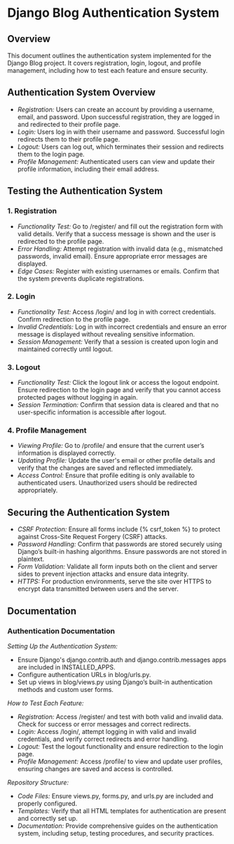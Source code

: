 # Django Blog Authentication System

## Overview

This document outlines the authentication system implemented for the Django Blog project. It covers registration, login, logout, and profile management, including how to test each feature and ensure security.

## Authentication System Overview

- *Registration:* Users can create an account by providing a username, email, and password. Upon successful registration, they are logged in and redirected to their profile page.
- *Login:* Users log in with their username and password. Successful login redirects them to their profile page.
- *Logout:* Users can log out, which terminates their session and redirects them to the login page.
- *Profile Management:* Authenticated users can view and update their profile information, including their email address.

## Testing the Authentication System

### 1. Registration

- *Functionality Test:* Go to /register/ and fill out the registration form with valid details. Verify that a success message is shown and the user is redirected to the profile page.
- *Error Handling:* Attempt registration with invalid data (e.g., mismatched passwords, invalid email). Ensure appropriate error messages are displayed.
- *Edge Cases:* Register with existing usernames or emails. Confirm that the system prevents duplicate registrations.

### 2. Login

- *Functionality Test:* Access /login/ and log in with correct credentials. Confirm redirection to the profile page.
- *Invalid Credentials:* Log in with incorrect credentials and ensure an error message is displayed without revealing sensitive information.
- *Session Management:* Verify that a session is created upon login and maintained correctly until logout.

### 3. Logout

- *Functionality Test:* Click the logout link or access the logout endpoint. Ensure redirection to the login page and verify that you cannot access protected pages without logging in again.
- *Session Termination:* Confirm that session data is cleared and that no user-specific information is accessible after logout.

### 4. Profile Management

- *Viewing Profile:* Go to /profile/ and ensure that the current user’s information is displayed correctly.
- *Updating Profile:* Update the user's email or other profile details and verify that the changes are saved and reflected immediately.
- *Access Control:* Ensure that profile editing is only available to authenticated users. Unauthorized users should be redirected appropriately.

## Securing the Authentication System

- *CSRF Protection:* Ensure all forms include {% csrf_token %} to protect against Cross-Site Request Forgery (CSRF) attacks.
- *Password Handling:* Confirm that passwords are stored securely using Django’s built-in hashing algorithms. Ensure passwords are not stored in plaintext.
- *Form Validation:* Validate all form inputs both on the client and server sides to prevent injection attacks and ensure data integrity.
- *HTTPS:* For production environments, serve the site over HTTPS to encrypt data transmitted between users and the server.

## Documentation

### Authentication Documentation

*Setting Up the Authentication System:*

- Ensure Django's django.contrib.auth and django.contrib.messages apps are included in INSTALLED_APPS.
- Configure authentication URLs in blog/urls.py.
- Set up views in blog/views.py using Django’s built-in authentication methods and custom user forms.

*How to Test Each Feature:*

- *Registration:* Access /register/ and test with both valid and invalid data. Check for success or error messages and correct redirects.
- *Login:* Access /login/, attempt logging in with valid and invalid credentials, and verify correct redirects and error handling.
- *Logout:* Test the logout functionality and ensure redirection to the login page.
- *Profile Management:* Access /profile/ to view and update user profiles, ensuring changes are saved and access is controlled.

*Repository Structure:*

- *Code Files:* Ensure views.py, forms.py, and urls.py are included and properly configured.
- *Templates:* Verify that all HTML templates for authentication are present and correctly set up.
- *Documentation:* Provide comprehensive guides on the authentication system, including setup, testing procedures, and security practices.